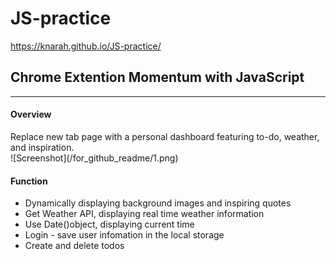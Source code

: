 # JS-practice
https://knarah.github.io/JS-practice/
<h2>Chrome Extention Momentum with JavaScript</h3><hr>
<h4>Overview</h4>
Replace new tab page with a personal dashboard featuring to-do, weather, and inspiration.</br>
![Screenshot](/for_github_readme/1.png)


<h4>Function</h4>
<ul>
 <li>Dynamically displaying background images and inspiring quotes</li>
 <li>Get Weather API, displaying real time weather information</li>
 <li>Use Date()object, displaying current time</li>
 <li>Login - save user infomation in the local storage</li>
 <li>Create and delete todos</li>
</ul>
